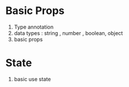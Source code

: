 # Basic Props

1. Type annotation
2. data types : string , number , boolean, object
3. basic props 

# State 

1. basic use state 